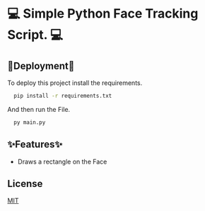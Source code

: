 
# 💻 Simple Python Face Tracking Script. 💻




## 🚀Deployment🚀

To deploy this project install the requirements.

```bash
  pip install -r requirements.txt
```
And then run the File. 
```bash
  py main.py
```

## ✨Features✨

- Draws a rectangle on the Face


## License

[MIT](https://choosealicense.com/licenses/mit/)

